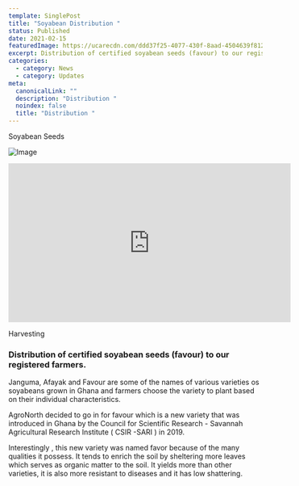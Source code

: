 ```yaml
---
template: SinglePost
title: "Soyabean Distribution "
status: Published
date: 2021-02-15
featuredImage: https://ucarecdn.com/ddd37f25-4077-430f-8aad-4504639f8122/
excerpt: Distribution of certified soyabean seeds (favour) to our registered farmers.
categories:
  - category: News
  - category: Updates
meta:
  canonicalLink: ""
  description: "Distribution "
  noindex: false
  title: "Distribution "
---
```

Soyabean Seeds

![ Image](https://ucarecdn.com/427791fe-e83f-4757-92a0-ad4c8f56374e/)

<iframe width="560" height="315" src="https://www.youtube.com/embed/UOsV_Q4Iwfo" frameborder="0" allow="accelerometer; autoplay; encrypted-media; gyroscope; picture-in-picture" allowfullscreen></iframe>

Harvesting 

### Distribution of certified soyabean seeds (favour) to our registered farmers.

Janguma, Afayak and Favour are some of the names of various varieties os soyabeans grown in Ghana and farmers choose the variety to plant based on their individual characteristics.

AgroNorth decided to go in for favour which is a new variety that was introduced in Ghana by the Council for Scientific Research - Savannah Agricultural Research Institute ( CSIR -SARI ) in 2019.

Interestingly , this new variety was named favor because of the many qualities it possess. It tends to enrich the soil by sheltering more leaves which serves as organic matter to the soil. It yields more than other varieties, it is also more resistant to diseases and it has low shattering.